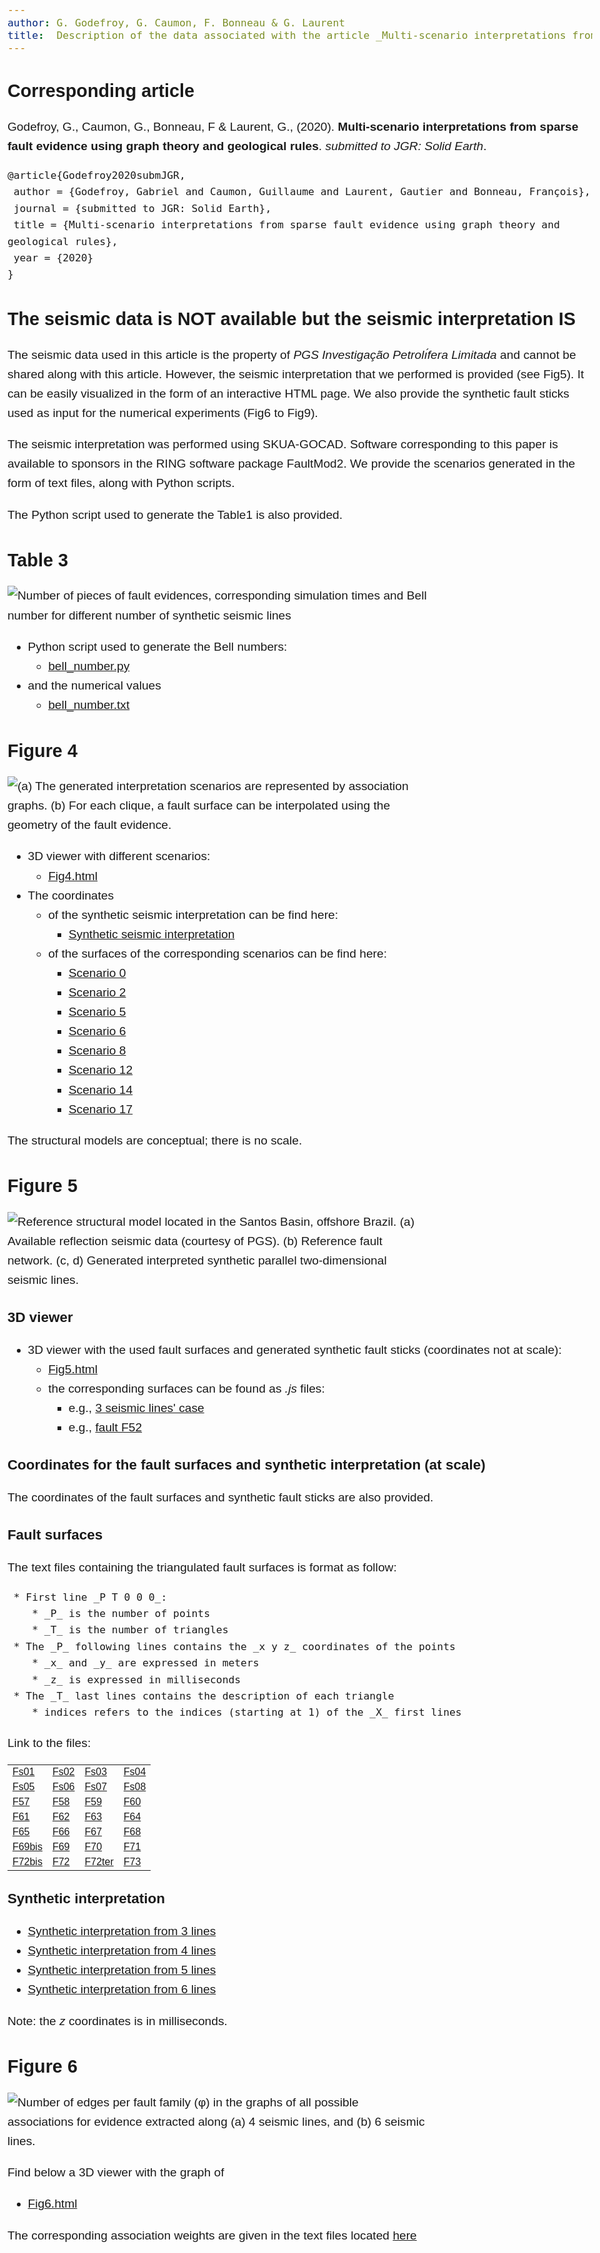 ```yaml
---
author: G. Godefroy, G. Caumon, F. Bonneau & G. Laurent
title:  Description of the data associated with the article _Multi-scenario interpretations from sparse fault evidence using graph theory and geological rules_
---
```


<style>
	body{
		margin:1em auto;
		max-width:55em;
		padding:0 .62em;
		font:1.2em/1.62 sans-serif;
	}
	h1,h2,h3 {
		line-height:1.2;
	}
	@media print{
		body{
			max-width:none
		}
	}
	img {
		max-width: 35em
	}
</style>


## Corresponding article

Godefroy, G., Caumon, G., Bonneau, F & Laurent, G., (2020). __Multi-scenario interpretations from sparse fault evidence using graph theory and geological rules__. _submitted to JGR: Solid Earth_.


```
@article{Godefroy2020submJGR,
 author = {Godefroy, Gabriel and Caumon, Guillaume and Laurent, Gautier and Bonneau, François},
 journal = {submitted to JGR: Solid Earth},
 title = {Multi-scenario interpretations from sparse fault evidence using graph theory and geological rules},
 year = {2020}
}
```



## The seismic data is NOT available but the seismic interpretation IS

The seismic data used in this article is the property of _PGS Investigação Petrolı́fera Limitada_ and cannot be shared along with this article. However, the seismic interpretation that we performed is provided (see Fig5). It can be easily visualized in the form of an interactive HTML page. We also provide the synthetic fault sticks used as input for the numerical experiments (Fig6 to Fig9).

The seismic interpretation was performed using SKUA-GOCAD. Software corresponding to this paper is available to sponsors in the RING software package FaultMod2. We provide the scenarios generated in the form of text files, along with Python scripts.

The Python script used to generate the Table1 is also provided.


## Table 3

![Number of pieces of fault evidences, corresponding simulation times and Bell number for different number of synthetic seismic lines](FigPNG/Table3.png)

 * Python script used to generate the Bell numbers:
	* [bell_number.py](Table3/bell_number.py.txt)
 * and the numerical values
	* [bell_number.txt](Table3/bell_number.txt)

 
## Figure 4 
<a href="Fig4"></a>

![(a) The generated interpretation scenarios are represented by association graphs. (b) For each clique, a fault surface can be interpolated using the geometry of the fault evidence.](FigPNG/Fig4.png)

 * 3D viewer with different scenarios: 
	* [Fig4.html](Fig4/Fig4.html)
 * The coordinates 
	* of the synthetic seismic interpretation can be find here:
		* [Synthetic seismic interpretation](Fig4/lines.js)
	* of the surfaces of the corresponding scenarios can be find here: 
		* [Scenario 0](Fig4/surf0.js)
		* [Scenario 2](Fig4/surf2.js)
		* [Scenario 5](Fig4/surf5.js)
		* [Scenario 6](Fig4/surf6.js)
		* [Scenario 8](Fig4/surf8.js)
		* [Scenario 12](Fig4/surf12.js)
		* [Scenario 14](Fig4/surf14.js)
		* [Scenario 17](Fig4/surf17.js)

The structural models are conceptual; there is no scale.

## Figure 5

![Reference structural model located in the Santos Basin, offshore Brazil. (a) Available reflection seismic data (courtesy of PGS). (b) Reference fault network. (c, d) Generated interpreted synthetic parallel two-dimensional seismic lines.](FigPNG/Fig5.png)



### 3D viewer 

 * 3D viewer with the used fault surfaces and generated synthetic fault sticks (coordinates not at scale): 
	* [Fig5.html](Fig5/Fig5.html)
 	* the corresponding surfaces can be found as _.js_ files:
		* e.g., [3 seismic lines' case](Fig5/L3.js)
		* e.g., [fault F52](Fig5/S11.js)



### Coordinates for the fault surfaces and synthetic interpretation (at scale)

The coordinates of the fault surfaces and synthetic fault sticks are also provided. 

### Fault surfaces
The text files containing the triangulated fault surfaces is format as follow:

```
 * First line _P T 0 0 0_:
	* _P_ is the number of points
	* _T_ is the number of triangles
 * The _P_ following lines contains the _x y z_ coordinates of the points
	* _x_ and _y_ are expressed in meters
	* _z_ is expressed in milliseconds
 * The _T_ last lines contains the description of each triangle
	* indices refers to the indices (starting at 1) of the _X_ first lines
```

Link to the files:

|   |   |   |   |
|---|---|---|---|
|  [Fs01](Fig5/faultsurfaces/avs_Fs01_fault.avs) | [Fs02](Fig5/faultsurfaces/avs_Fs02_fault.avs)  | [Fs03](Fig5/faultsurfaces/avs_Fs03_fault.avs) |  [Fs04](Fig5/faultsurfaces/avs_Fs04_fault.avs) |
| [Fs05](Fig5/faultsurfaces/avs_Fs05_fault.avs)  | [Fs06](Fig5/faultsurfaces/avs_Fs06_fault.avs) |  [Fs07](Fig5/faultsurfaces/avs_Fs07_fault.avs) | [Fs08](Fig5/faultsurfaces/avs_Fs08_fault.avs)  | 
| [F57](Fig5/faultsurfaces/avs_F57_fault.avs)  | [F58](Fig5/faultsurfaces/avs_F58_fault.avs) |  [F59](Fig5/faultsurfaces/avs_F59_fault.avs) | [F60](Fig5/faultsurfaces/avs_F60_fault.avs) |
| [F61](Fig5/faultsurfaces/avs_F61_fault.avs) |  [F62](Fig5/faultsurfaces/avs_F62_fault.avs) |  [F63](Fig5/faultsurfaces/avs_F63_fault.avs)  | [F64](Fig5/faultsurfaces/avs_F64_fault.avs) |  
| [F65](Fig5/faultsurfaces/avs_F65_fault.avs) | [F66](Fig5/faultsurfaces/avs_F66_fault.avs)  | [F67](Fig5/faultsurfaces/avs_F67_fault.avs) |  [F68](Fig5/faultsurfaces/avs_F68_fault.avs) |
| [F69bis](Fig5/faultsurfaces/avs_F69bis_fault.avs)  | [F69](Fig5/faultsurfaces/avs_F69_fault.avs) |  [F70](Fig5/faultsurfaces/avs_F70_fault.avs) | [F71](Fig5/faultsurfaces/avs_F71_fault.avs)  |
| [F72bis](Fig5/faultsurfaces/avs_F72bis_fault.avs) |  [F72](Fig5/faultsurfaces/avs_F72_fault.avs) | [F72ter](Fig5/faultsurfaces/avs_F72ter_fault.avs)  | [F73](Fig5/faultsurfaces/avs_F73_fault.avs) |

### Synthetic interpretation

 * [Synthetic interpretation from 3 lines](Fig5/seismictraces/From3Lines.txt)
 * [Synthetic interpretation from 4 lines](Fig5/seismictraces/From4Lines.txt)
 * [Synthetic interpretation from 5 lines](Fig5/seismictraces/From5Lines.txt)
 * [Synthetic interpretation from 6 lines](Fig5/seismictraces/From6Lines.txt)

Note: the _z_ coordinates is in milliseconds.

## Figure 6


![Number of edges per fault family (φ) in the graphs of all possible associations for evidence extracted along (a) 4 seismic lines, and (b) 6 seismic lines.](FigPNG/Fig6.png)

Find below a 3D viewer with the graph of 

 * [Fig6.html](Fig6/html/Fig6.html)

The corresponding association weights are given in the text files located [here](Fig6/raw_graph)



